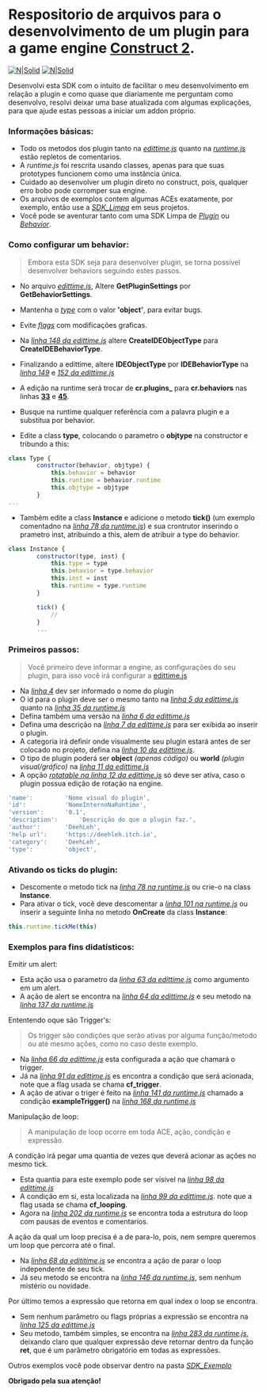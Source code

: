 # Respositorio de arquivos para o desenvolvimento de um plugin para a game engine [Construct 2](https://www.construct.net/en/construct-2/download).

[![N|Solid](https://cdn.discordapp.com/attachments/631607183301148672/724397007170568313/paypal.png)](https://www.paypal.com/cgi-bin/webscr?cmd=_donations&business=fabinhoec2210@gmail.com&item_name=F%C3%A1bio&currency_code=BRL)  [![N|Solid](https://cdn.discordapp.com/attachments/631607183301148672/724397005543178270/picpay.png)](https://app.picpay.com/user/smuu)

Desenvolvi esta SDK com o intuito de facilitar o meu desenvolvimento em relação a plugin e como quase que diariamente me perguntam como desenvolvo, resolvi deixar uma base atualizada com algumas explicações, para que ajude estas pessoas a iniciar um addon próprio.

### Informações básicas:
- Todo os metodos dos plugin tanto na [*edittime.js*](/SDK_Exemplo/edittime.js) quanto na [*runtime.js*](/SDK_Exemplo/runtime.js) estão repletos de comentarios.
- A *runtime.js* foi rescrita usando classes, apenas para que suas prototypes funcionem como uma instância única.
- Cuidado ao desenvolver um plugin direto no construct, pois, qualquer erro bobo pode corromper sua engine.
- Os arquivos de exemplos contem algumas ACEs exatamente, por exemplo, então use a [*SDK_Limpa*](/SDK_Limpa) em seus projetos.
- Você pode se aventurar tanto com uma SDK Limpa de [*Plugin*](/SDK_Limpa/Plugin) ou [*Behavior*](/SDK_Limpa/Behavior).

### Como configurar um behavior:
> Embora esta SDK seja para desenvolver plugin, se torna possível desenvolver behaviors seguindo estes passos.
- No arquivo [*edittime.js*](/SDK_Exemplo/edittime.js#L2), Altere **GetPluginSettings** por **GetBehaviorSettings**.
- Mantenha o [*type*](/SDK_Exemplo/edittime.js#L11) com o valor **'object'**, para evitar bugs.
- Evite [*flags*](/SDK_Exemplo/edittime.js#L13) com modificações graficas.
- Na [*linha 148 da edittime.js*](/SDK_Exemplo/edittime.js#L148) altere **CreateIDEObjectType** para **CreateIDEBehaviorType**.
- Finalizando a edittime, altere **IDEObjectType** por **IDEBehaviorType** na [*linha 149*](/SDK_Exemplo/edittime.js#L149) e [*152 da edittime.js*](/SDK_Exemplo/edittime.js#L152)

- A edição na runtime será trocar de **cr.plugins_** para **cr.behaviors** nas linhas [**33**](/SDK_Exemplo/runtime.js#L33) e [**45**](/SDK_Exemplo/runtime.js#L45).
- Busque na runtime qualquer referência com a palavra plugin e a substitua por behavior.
- Edite a class **type**, colocando o parametro o **objtype** na constructor e tribundo a this:
```js
class Type {
		constructor(behavior, objtype) {
			this.behavior = behavior
			this.runtime = behavior.runtime
			this.objtype = objtype
		}
...
```

- Também edite a class **Instance** e adicione o metodo **tick()** (um exemplo comentadno na [*linha 78 da runtime.js*](/SDK_Exemplo/runtime.js#L78)) e sua crontrutor inserindo o prametro inst, atribuindo a this, alem de atribuir a type do behavior.
```js
class Instance {
		constructor(type, inst) {
			this.type = type
			this.behavior = type.behavior
			this.inst = inst
			this.runtime = type.runtime
		}

		tick() {
			//
		}
		...
```



### Primeiros passos:
> Você primeiro deve informar a engine, as configurações do seu plugin, para isso você irá configurar a [edittime.js](/SDK_Exemplo/edittime.js)
- Na [*linha 4*](/SDK_Exemplo/edittime.js#L4) dev ser informado o nome do plugin
- O id para o plugin deve ser o mesmo tanto na [*linha 5 da edittime.js*](/SDK_Exemplo/edittime.js#L5) quanto na [*linha 35 da runtime.js*](/SDK_Exemplo/runtime.js#L35)
- Defina também uma versão na [*linha 6 da edittime.js*](/SDK_Exemplo/edittime.js#L6)
- Defina uma descrição na [*linha 7 da edittime.js*](/SDK_Exemplo/edittime.js#L7) para ser exibida ao inserir o plugin.
- A categoria irá definir onde visualmente seu plugin estará antes de ser colocado no projeto, defina na [*linha 10 da edittime.js*](/SDK_Exemplo/edittime.js#L10).
- O tipo de plugin poderá ser **object** *(apenas código)* ou **world** *(plugin visual/gráfico)* na [*linha 11 da edittime.js*](/SDK_Exemplo/edittime.js#L11)
- A opção [*rotatable na linha 12 da edittime.js*](/SDK_Exemplo/edittime.js#L12) só deve ser ativa, caso o plugin possua edição de rotação na engine.
```js
'name':			'Nome visual do plugin',
'id':			'NomeInternoNaRuntime',
'version':		'0.1',
'description':		'Descrição do que o plugin faz.',
'author':		'DeehLeh',
'help url':		'https://deehleh.itch.io',
'category':		'DeehLeh',
'type':			'object',
``` 

### Ativando os ticks do plugin:
- Descomente o metodo tick na [*linha 78 na runtime.js*](/SDK_Exemplo/runtime.js#L78) ou crie-o na class  **Instance**.
- Para ativar o tick, você deve descomentar a [*linha 101 na runtime.js*](/SDK_Exemplo/runtime.js#L101) ou inserir a seguinte linha no metodo **OnCreate** da class **Instance**:
```js
this.runtime.tickMe(this)
``` 

### Exemplos para fins didatísticos:
Emitir um alert:
- Esta ação usa o parametro da [*linha 63 da edittime.js*](/SDK_Exemplo/edittime.js#L64) como argumento em um alert.
- A ação de alert se encontra na [*linha 64 da edittime.js*](/SDK_Exemplo/edittime.js#L64) e seu metodo na [*linha 137 da runtime.js*](/SDK_Exemplo/runtime.js#L137)

Ententendo oque são Trigger's:
> Os trigger são condições que serão ativas por alguma função/metodo ou até mesmo ações, como no caso deste exemplo.
- Na [*linha 66 da edittime.js*](/SDK_Exemplo/edittime.js#L66) esta configurada a ação que chamará o trigger.
- Já na [*linha 91 da edittime.js*](/SDK_Exemplo/edittime.js#L91) es encontra a condição que será acionada, note que a flag usada se chama **cf_trigger**.
- A ação de ativar o triger é feito na [*linha 141 da runtime.js*](/SDK_Exemplo/runtime.js#L141) chamado a condição **exampleTrigger()** na [*linha 168 da runtime.js*](/SDK_Exemplo/runtime.js#L168)

Manipulação de loop:
> A manipulação de loop ocorre em toda ACE, ação, condição e expressão.

A condição irá pegar uma quantia de vezes que deverá acionar as ações no mesmo tick.
- Esta quantia para este exemplo pode ser visivel na [*linha 98 da edittime.js*](/SDK_Exemplo/edittime.js#L98)
- A condição em si, esta localizada na [*linha 99 da edittime.js*](/SDK_Exemplo/edittime.js#L99). note que a flag usada se chama **cf_looping**.
- Agora na [*linha 202 da runtime.js*](/SDK_Exemplo/runtime.js#L202) se encontra toda a estrutura do loop com pausas de eventos e comentarios.

A ação da qual um loop precisa é a de para-lo, pois, nem sempre queremos um loop que percorra até o final.
- Na [*linha 68 da edititime.js*](/SDK_Exemplo/edittime.js#L68) se encontra a ação de parar o loop independente de seu tick.
- Já seu metodo se encontra na [*linha 146 da runtime.js*](/SDK_Exemplo/runtime.js#L146), sem nenhum mistério ou novidade.

Por último temos a expressão que retorna em qual index o loop se encontra.
- Sem nenhum parâmetro ou flags próprias a expressão se encontra na [*linha 125 da edittime.js*](/SDK_Exemplo/edittime.js#L125)
- Seu metodo, também simples, se encontra na [*linha 283 da runtime.js*](/SDK_Exemplo/runtime.js#L283), deixando claro que qualquer expressão deve retornar dentro da função **ret**, que é um parâmetro obrigatório em todas as expressões.

Outros exemplos você pode observar dentro na pasta [*SDK_Exemplo*](/SDK_Exemplo)

**Obrigado pela sua atenção!**
